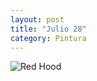 ```yaml
---
layout: post
title: "Julio 28"
category: Pintura
---
```

![Red Hood](http://u.cubeupload.com/josecordoba/redhoodLEGO.jpg)